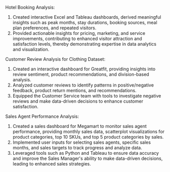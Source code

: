 Hotel Booking Analysis:
1. Created interactive Excel and Tableau dashboards, derived meaningful insights such as peak months, stay durations, booking sources, meal plan preferences, and repeated visitors.
2. Provided actionable insights for pricing, marketing, and service improvements, contributing to enhanced visitor attraction and satisfaction levels, thereby demonstrating expertise in data analytics and visualization.


Customer Review Analysis for Clothing Dataset:
1. Created an interactive dashboard for Greatfit, providing insights into review sentiment, product recommendations, and division-based analysis.
2. Analyzed customer reviews to identify patterns in positive/negative feedback, product return mentions, and recommendations.
3. Equipped the Customer Service team with tools to investigate negative reviews and make data-driven decisions to enhance customer satisfaction.

Sales Agent Performance Analysis:
1. Created a sales dashboard for Megamart to monitor sales agent performance, providing monthly sales data, scatterplot visualizations for product categories, top 10 SKUs, and top 5 product categories by sales.
2. Implemented user inputs for selecting sales agents, specific sales months, and sales targets to track progress and analyze data.
3. Leveraged tools such as Python and Tableau to ensure data accuracy and improve the Sales Manager's ability to make data-driven decisions, leading to enhanced sales strategies.
